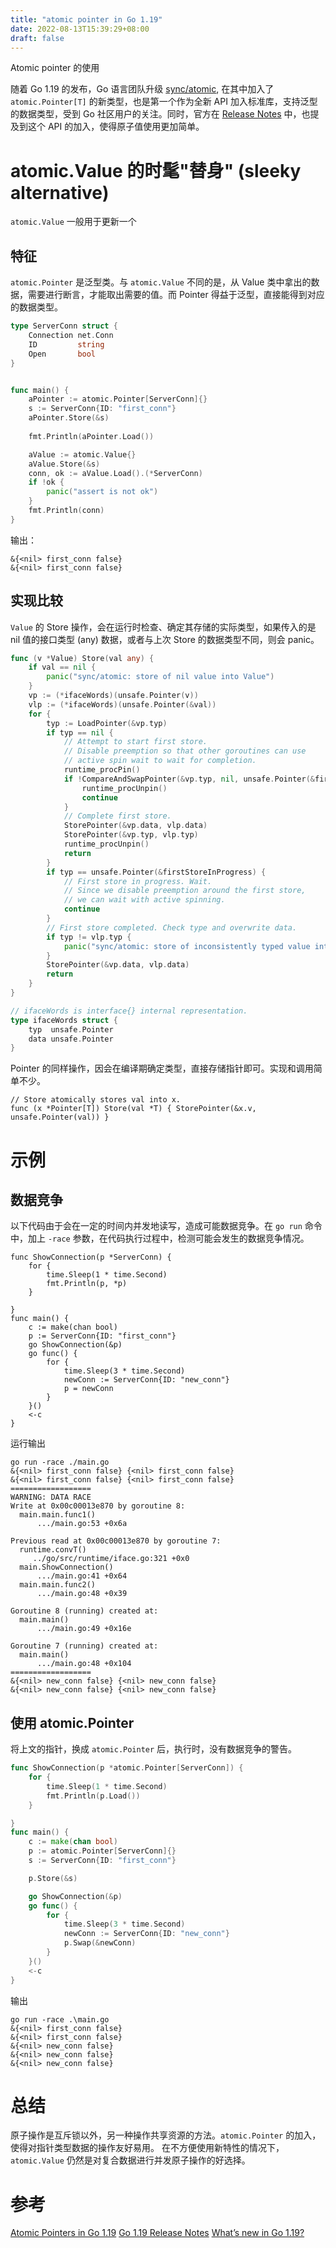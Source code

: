 ```yaml
---
title: "atomic pointer in Go 1.19"
date: 2022-08-13T15:39:29+08:00
draft: false
---
```


Atomic pointer 的使用
<!--more-->
随着 Go 1.19 的发布，Go 语言团队升级 [sync/atomic](https://pkg.go.dev/sync/atomic@go1.19), 
在其中加入了 `atomic.Pointer[T]` 的新类型，也是第一个作为全新 API 加入标准库，支持泛型的数据类型，受到 Go 社区用户的关注。同时，官方在 [Release Notes](https://tip.golang.org/doc/go1.19#mem) 中，也提及到这个 API 的加入，使得原子值使用更加简单。

# atomic.Value 的时髦"替身" (sleeky alternative)
`atomic.Value` 一般用于更新一个

## 特征
`atomic.Pointer` 是泛型类。与 `atomic.Value` 不同的是，从 Value 类中拿出的数据，需要进行断言，才能取出需要的值。而 Pointer 得益于泛型，直接能得到对应的数据类型。

```go
type ServerConn struct {
	Connection net.Conn
	ID         string
	Open       bool
}


func main() {
	aPointer := atomic.Pointer[ServerConn]{}
	s := ServerConn{ID: "first_conn"}
	aPointer.Store(&s)
    
	fmt.Println(aPointer.Load())

	aValue := atomic.Value{}
	aValue.Store(&s)
	conn, ok := aValue.Load().(*ServerConn)
	if !ok {
		panic("assert is not ok")
	}
	fmt.Println(conn)
}
```
输出：
```
&{<nil> first_conn false}
&{<nil> first_conn false}
```

## 实现比较
`Value` 的 Store 操作，会在运行时检查、确定其存储的实际类型，如果传入的是 nil 值的接口类型 (any) 数据，或者与上次 Store 的数据类型不同，则会 panic。
```go
func (v *Value) Store(val any) {
	if val == nil {
		panic("sync/atomic: store of nil value into Value")
	}
	vp := (*ifaceWords)(unsafe.Pointer(v))
	vlp := (*ifaceWords)(unsafe.Pointer(&val))
	for {
		typ := LoadPointer(&vp.typ)
		if typ == nil {
			// Attempt to start first store.
			// Disable preemption so that other goroutines can use
			// active spin wait to wait for completion.
			runtime_procPin()
			if !CompareAndSwapPointer(&vp.typ, nil, unsafe.Pointer(&firstStoreInProgress)) {
				runtime_procUnpin()
				continue
			}
			// Complete first store.
			StorePointer(&vp.data, vlp.data)
			StorePointer(&vp.typ, vlp.typ)
			runtime_procUnpin()
			return
		}
		if typ == unsafe.Pointer(&firstStoreInProgress) {
			// First store in progress. Wait.
			// Since we disable preemption around the first store,
			// we can wait with active spinning.
			continue
		}
		// First store completed. Check type and overwrite data.
		if typ != vlp.typ {
			panic("sync/atomic: store of inconsistently typed value into Value")
		}
		StorePointer(&vp.data, vlp.data)
		return
	}
}

// ifaceWords is interface{} internal representation.
type ifaceWords struct {
	typ  unsafe.Pointer
	data unsafe.Pointer
}

```

Pointer 的同样操作，因会在编译期确定类型，直接存储指针即可。实现和调用简单不少。
```golang
// Store atomically stores val into x.
func (x *Pointer[T]) Store(val *T) { StorePointer(&x.v, unsafe.Pointer(val)) }
```

# 示例
## 数据竞争
以下代码由于会在一定的时间内并发地读写，造成可能数据竞争。在 `go run` 命令中，加上 `-race` 参数，在代码执行过程中，检测可能会发生的数据竞争情况。
```golang
func ShowConnection(p *ServerConn) {
	for {
		time.Sleep(1 * time.Second)
		fmt.Println(p, *p)
	}

}
func main() {
	c := make(chan bool)
	p := ServerConn{ID: "first_conn"}
	go ShowConnection(&p)
	go func() {
		for {
			time.Sleep(3 * time.Second)
			newConn := ServerConn{ID: "new_conn"}
			p = newConn
		}
	}()
	<-c
}
```
运行输出
```
go run -race ./main.go
&{<nil> first_conn false} {<nil> first_conn false}
&{<nil> first_conn false} {<nil> first_conn false}
==================
WARNING: DATA RACE
Write at 0x00c00013e870 by goroutine 8:
  main.main.func1()
      .../main.go:53 +0x6a

Previous read at 0x00c00013e870 by goroutine 7:
  runtime.convT()
     ../go/src/runtime/iface.go:321 +0x0
  main.ShowConnection()
      .../main.go:41 +0x64
  main.main.func2()
      .../main.go:48 +0x39

Goroutine 8 (running) created at:
  main.main()
      .../main.go:49 +0x16e

Goroutine 7 (running) created at:
  main.main()
      .../main.go:48 +0x104
==================
&{<nil> new_conn false} {<nil> new_conn false}
&{<nil> new_conn false} {<nil> new_conn false}
```

## 使用 atomic.Pointer
将上文的指针，换成 `atomic.Pointer` 后，执行时，没有数据竞争的警告。
```go
func ShowConnection(p *atomic.Pointer[ServerConn]) {
	for {
		time.Sleep(1 * time.Second)
		fmt.Println(p.Load())
	}

}
func main() {
	c := make(chan bool)
	p := atomic.Pointer[ServerConn]{}
	s := ServerConn{ID: "first_conn"}

	p.Store(&s)

	go ShowConnection(&p)
	go func() {
		for {
			time.Sleep(3 * time.Second)
			newConn := ServerConn{ID: "new_conn"}
			p.Swap(&newConn)
		}
	}()
	<-c
}

```
输出
```
go run -race .\main.go
&{<nil> first_conn false}
&{<nil> first_conn false}
&{<nil> new_conn false}
&{<nil> new_conn false}
&{<nil> new_conn false}
```


# 总结
原子操作是互斥锁以外，另一种操作共享资源的方法。`atomic.Pointer` 的加入，使得对指针类型数据的操作友好易用。
在不方便使用新特性的情况下，`atomic.Value` 仍然是对复合数据进行并发原子操作的好选择。

# 参考
[Atomic Pointers in Go 1.19](https://betterprogramming.pub/atomic-pointers-in-go-1-19-cad312f82d5b)
[Go 1.19 Release Notes](https://tip.golang.org/doc/go1.19#mem)
[What’s new in Go 1.19?](https://blog.carlmjohnson.net/post/2022/golang-119-new-features/)
